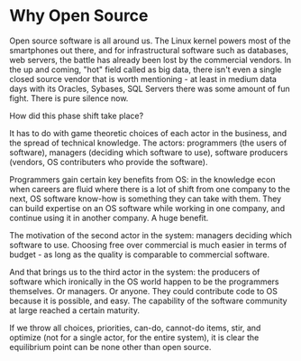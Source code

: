 # Why Open Source

Open source software is all around us. The Linux kernel powers most of
the smartphones out there, and for infrastructural software such as
databases, web servers, the battle has already been lost by the
commercial vendors. In the up and coming, "hot" field called as big
data, there isn't even a single closed source vendor that is worth
mentioning - at least in medium data days with its Oracles, Sybases,
SQL Servers there was some amount of fun fight. There is pure silence
now.

How did this phase shift take place?

It has to do with game theoretic choices of each actor in the
business, and the spread of technical knowledge. The actors:
programmers (the users of software), managers (deciding which software
to use), software producers (vendors, OS contributers who provide the
software).

Programmers gain certain key benefits from OS: in the knowledge econ
when careers are fluid where there is a lot of shift from one company
to the next, OS software know-how is something they can take with
them. They can build expertise on an OS software while working in one
company, and continue using it in another company. A huge benefit. 

The motivation of the second actor in the system: managers deciding
which software to use. Choosing free over commercial is much easier in
terms of budget - as long as the quality is comparable to commercial
software.

And that brings us to the third actor in the system: the producers of
software which ironically in the OS world happen to be the programmers
themselves. Or managers. Or anyone. They could contribute code to OS
because it is possible, and easy. The capability of the software
community at large reached a certain maturity.

If we throw all choices, priorities, can-do, cannot-do items, stir,
and optimize (not for a single actor, for the entire system), it is
clear the equilibrium point can be none other than open source.










